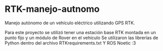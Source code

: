 # RTK-manejo-autnomo
Manejo autónomo de un vehículo eléctrico utilizando GPS RTK.

Para este proyecto se utilizó tener una estación base RTK montada en un punto fijo y un módulo de Rover en el vehículo
Se utilizaron las librerías de Python dentro del archivo RTKrequirements.txt
Y ROS Noetic
:3
